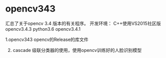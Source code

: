 # opencv343
汇总了关于opencv 3.4 版本的有关程序。
开发环境： 
	C++使用VS2015社区版 opencv3.4.3
	python3.6 opencv3.4.1

1.opencv343 
opencv的Release的库文件

2. cascade
级联分类器的使用，使用opencv训练好的人脸识别模型

